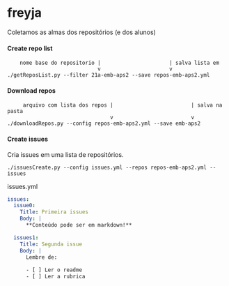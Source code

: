 # freyja
Coletamos as almas dos repositórios (e dos alunos)

#### Create repo list

```  
    nome base do repositorio |                      | salva lista em
                             v                      v
./getReposList.py --filter 21a-emb-aps2 --save repos-emb-aps2.yml
```

#### Download repos

```
     arquivo com lista dos repos |                         | salva na pasta
                                 v                         v
./downloadRepos.py --config repos-emb-aps2.yml --save emb-aps2
```

#### Create issues 

Cria issues em uma lista de repositórios.

```
./issuesCreate.py --config issues.yml --repos repos-emb-aps2.yml --issues
```

issues.yml

``` yml
issues:
  issue0:
    Title: Primeira issues
    Body: |
      **Conteúdo pode ser em markdown!**

  issues1:
    Title: Segunda issue
    Body: |
      Lembre de:
      
      - [ ] Ler o readme
      - [ ] Ler a rubrica
``` 


